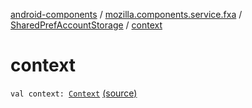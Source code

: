 [android-components](../../index.md) / [mozilla.components.service.fxa](../index.md) / [SharedPrefAccountStorage](index.md) / [context](./context.md)

# context

`val context: `[`Context`](https://developer.android.com/reference/android/content/Context.html) [(source)](https://github.com/mozilla-mobile/android-components/blob/master/components/service/firefox-accounts/src/main/java/mozilla/components/service/fxa/AccountStorage.kt#L20)